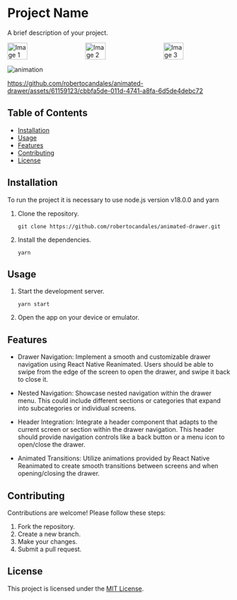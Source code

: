 # Project Name

A brief description of your project.

<div style="display: flex; justify-content: space-between;">
  <img src="https://github.com/robertocandales/animated-drawer/assets/61159123/424193e2-6c73-4802-a02c-f21220498ae7" alt="Image 1" width="30%">
  <img src="https://github.com/robertocandales/animated-drawer/assets/61159123/3ba615dc-8233-4adb-b200-9b481f0a9398" alt="Image 2" width="30%">
  <img src="https://github.com/robertocandales/animated-drawer/assets/61159123/4eb20b53-7297-4b01-b37b-8042189c374f" alt="Image 3" width="30%">
</div>




![animation](https://github.com/robertocandales/animated-drawer/assets/61159123/feb8d983-5186-4c05-a9bf-c81f52b03342)


https://github.com/robertocandales/animated-drawer/assets/61159123/cbbfa5de-011d-4741-a8fa-6d5de4debc72


## Table of Contents

- [Installation](#installation)
- [Usage](#usage)
- [Features](#features)
- [Contributing](#contributing)
- [License](#license)

## Installation

To run the project it is necessary to use node.js version v18.0.0 and yarn

1. Clone the repository.
   ```shell
   git clone https://github.com/robertocandales/animated-drawer.git
   ```
2. Install the dependencies.
   ```shell
   yarn
   ```

## Usage

1. Start the development server.
   ```shell
   yarn start
   ```
2. Open the app on your device or emulator.

## Features

- Drawer Navigation: Implement a smooth and customizable drawer navigation using React Native Reanimated. Users should be able to swipe from the edge of the screen to open the drawer, and swipe it back to close it.

- Nested Navigation: Showcase nested navigation within the drawer menu. This could include different sections or categories that expand into subcategories or individual screens.

- Header Integration: Integrate a header component that adapts to the current screen or section within the drawer navigation. This header should provide navigation controls like a back button or a menu icon to open/close the drawer.

- Animated Transitions: Utilize animations provided by React Native Reanimated to create smooth transitions between screens and when opening/closing the drawer.

## Contributing

Contributions are welcome! Please follow these steps:

1. Fork the repository.
2. Create a new branch.
3. Make your changes.
4. Submit a pull request.

## License

This project is licensed under the [MIT License](LICENSE).
